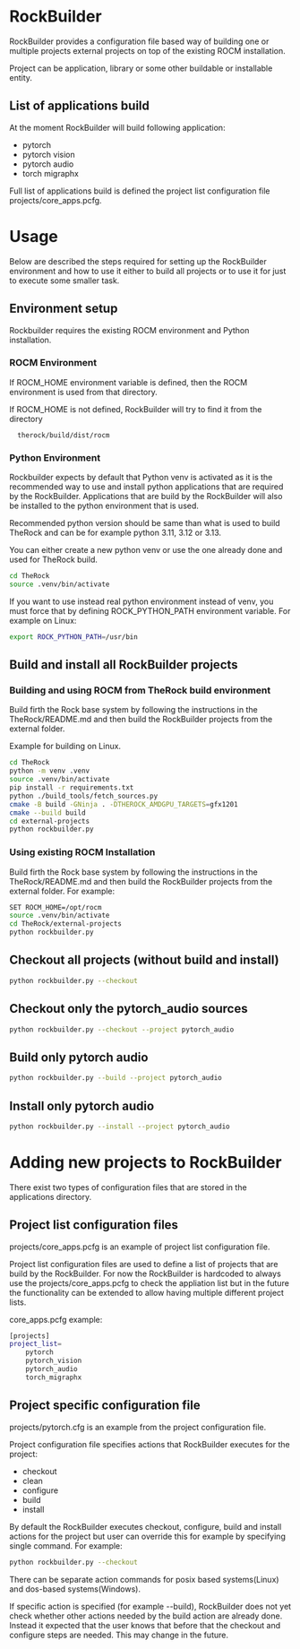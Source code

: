 # RockBuilder

RockBuilder provides a configuration file based way of building
one or multiple projects external projects on top of the existing
ROCM installation.

Project can be application, library or some other buildable or installable entity.

## List of applications build

At the moment RockBuilder will build following application:
- pytorch
- pytorch vision
- pytorch audio
- torch migraphx

Full list of applications build is defined the project list configuration file
projects/core_apps.pcfg.

# Usage

Below are described the steps required for setting up the RockBuilder environment
and how to use it either to build all projects or to use it for just to execute some smaller task.

## Environment setup

Rockbuilder requires the existing ROCM environment and Python installation.

### ROCM Environment

If ROCM_HOME environment variable is defined, then the ROCM environment is
used from that directory.

If ROCM_HOME is not defined, RockBuilder will try to find it from the directory

```
  therock/build/dist/rocm
```

### Python Environment

Rockbuilder expects by default that Python venv is activated as it is the
recommended way to use and install python applications that are required by the
RockBuilder. Applications that are build by the RockBuilder will also be installed
to the python environment that is used.

Recommended python version should be same than what is used to build TheRock and
can be for example python 3.11, 3.12 or 3.13.

You can either create a new python venv or use the one already done and used for TheRock build.

```bash
cd TheRock
source .venv/bin/activate
```

If you want to use instead real python environment instead of venv,
you must force that by defining ROCK_PYTHON_PATH environment variable.
For example on Linux:


```bash
export ROCK_PYTHON_PATH=/usr/bin
```

## Build and install all RockBuilder projects

### Building and using ROCM from TheRock build environment

Build firth the Rock base system by following the instructions in
the TheRock/README.md and then build the RockBuilder projects from the external folder.

Example for building on Linux.

```bash
cd TheRock
python -m venv .venv
source .venv/bin/activate
pip install -r requirements.txt
python ./build_tools/fetch_sources.py
cmake -B build -GNinja . -DTHEROCK_AMDGPU_TARGETS=gfx1201
cmake --build build
cd external-projects
python rockbuilder.py
```

### Using existing ROCM Installation

Build firth the Rock base system by following the instructions in
the TheRock/README.md and then build the RockBuilder projects from the
external folder. For example:

```bash
SET ROCM_HOME=/opt/rocm
source .venv/bin/activate
cd TheRock/external-projects
python rockbuilder.py
```
    
## Checkout all projects (without build and install)

```bash
python rockbuilder.py --checkout
```
    
## Checkout only the pytorch_audio sources

```bash
python rockbuilder.py --checkout --project pytorch_audio
```
    
## Build only pytorch audio

```bash
python rockbuilder.py --build --project pytorch_audio
```
    
## Install only pytorch audio

```bash
python rockbuilder.py --install --project pytorch_audio
```

# Adding new projects to RockBuilder

There exist two types of configuration files that are stored in the applications directory.

## Project list configuration files

projects/core_apps.pcfg is an example of project list configuration file.

Project list configuration files are used to define a list of projects
that are build by the RockBuilder. For now the RockBuilder is hardcoded
to always use the projects/core_apps.pcfg to check the appliation list but
in the future the functionality can be extended to allow having multiple
different project lists.

core_apps.pcfg example:

```bash
[projects]
project_list=
    pytorch
    pytorch_vision
    pytorch_audio
    torch_migraphx
```

## Project specific configuration file

projects/pytorch.cfg is an example from the project configuration file.

Project configuration file specifies actions that RockBuilder executes for the project:
- checkout
- clean
- configure
- build
- install

By default the RockBuilder executes checkout, configure, build and install actions for the project but user
can override this for example by specifying single command. For example:

```bash
python rockbuilder.py --checkout
```

There can be separate action commands for posix based systems(Linux) and dos-based systems(Windows).

If specific action is specified (for example --build), RockBuilder does not yet
check whether other actions needed by the build action are already done. Instead it expected that
the user knows that before that the checkout and configure steps are needed. This may change in the future.
